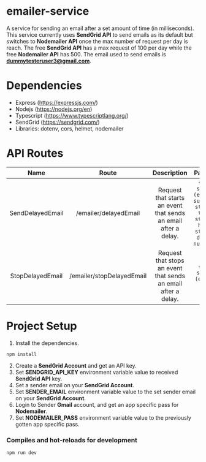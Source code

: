 # emailer-service
A service for sending an email after a set amount of time (in milliseconds). This service currently uses **SendGrid API** to send emails as its default but switches to **Nodemailer API** once the max number of request per day is reach. The free **SendGrid API** has a max request of 100 per day while the free **Nodemailer API** has 500. The email used to send emails is **dummytesteruser3@gmail.com**.

# Dependencies
* Express (https://expressjs.com/)
* Nodejs (https://nodejs.org/en)
* Typescript (https://www.typescriptlang.org/)
* SendGrid (https://sendgrid.com/)
* Libraries: dotenv, cors, helmet, nodemailer

# API Routes
Name | Route | Description | Payload
| :---: | :---: | :---: | :---:
SendDelayedEmail | /emailer/delayedEmail | Request that starts an event that sends an email after a delay. | `{ to: string (email), subject: string, text: string, html: string, delay: number }`
StopDelayedEmail  | /emailer/stopDelayedEmail | Request that stops an event that sends an email after a delay. | `{ to: string (email) }`

# Project Setup
1. Install the dependencies.
```
npm install
```
2. Create a **SendGrid Account** and get an API key.
3. Set **SENDGRID_API_KEY** environment variable value to received **SendGrid API** key.
4. Set a sender email on your **SendGrid Account**.
5. Set **SENDER_EMAIL** environment variable value to the set sender email on your **SendGrid Account**.
6. Login to Sender **Gmail** account, and get an app specific pass for **Nodemailer**.
7. Set **NODEMAILER_PASS** environment variable value to the previously gotten app specific pass.

### Compiles and hot-reloads for development
```
npm run dev
```
